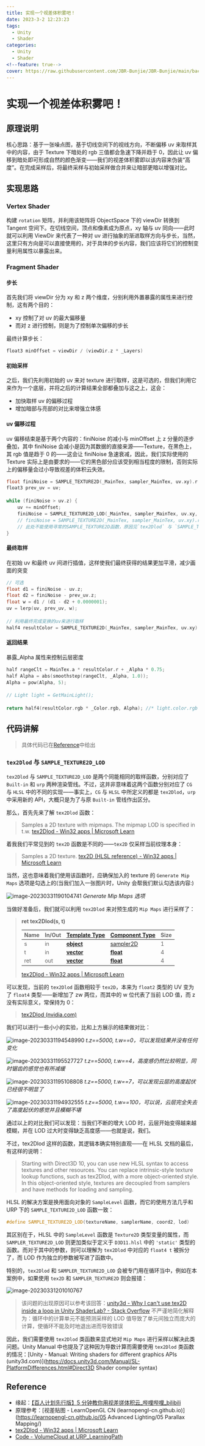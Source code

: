 ```yaml
---
title: 实现一个视差体积雾吧！
date: 2023-3-2 12:23:23
tags:
  - Unity
  - Shader
categories:
  - Unity
  - Shader
<!--feature: true-->
cover: https://raw.githubusercontent.com/JBR-Bunjie/JBR-Bunjie/main/back.jpg
---
```


# 实现一个视差体积雾吧！

## 原理说明

核心思路：基于一张噪点图，基于切线空间下的视线方向，不断偏移 uv 来取样其中的内容，由于 Texture 下暗处的 rgb 三值都会急速下降并趋于 0，因此让 uv 偏移到暗处即可形成自然的颜色渐变——我们的视差体积雾即以该内容来伪装“高度”。在完成采样后，将最终采样与初始采样做合并来让暗部更暗以增强对比。

## 实现思路

### Vertex Shader

构建 `rotation` 矩阵，并利用该矩阵将 ObjectSpace 下的 viewDir 转换到 Tangent 空间下。在切线空间，顶点和像素成为原点，xy 轴与 uv 同向——此时就可以利用 ViewDir 来代表了一种对 uv 进行抽象的渐进取样方向与步长，当然，这里只有方向是可以直接使用的，对于具体的步长内容，我们应该将它们的控制变量利用属性以暴露出来。

### Fragment Shader

#### 步长

首先我们将 viewDir 分为 xy 和 z 两个维度，分别利用外置暴露的属性来进行控制，这有两个目的：

- xy 控制了对 uv 的最大偏移量
- 而对 z 进行控制，则是为了控制单次偏移的步长

最终计算步长：

```cpp
float3 minOffset = viewDir / (viewDir.z * _Layers)
```

#### 初始采样

之后，我们先利用初始的 uv 来对 texture 进行取样，这是可选的，但我们利用它来作为一个底层，并将之后的计算结果全部都叠加与这之上，这会：

- 加快取样 uv 的偏移过程
- 增加暗部与亮部的对比来增强立体感

#### uv 偏移过程

uv 偏移结束是基于两个内容的：finiNoise 的减小与 minOffset 上 z 分量的逐步叠加，其中 finiNoise 会减小是因为其数据的直接来源——Texture，在黑色上，其 rgb 值是趋于 0 的——这会让 finiNoise 急速衰减，因此，我们实际使用的 Texture 实际上是由要求的——它的黑色部分应该受到相当程度的限制，否则实际上的偏移量会过小导致视差的体积云失效。

```cpp
float finiNoise = SAMPLE_TEXTURE2D(_MainTex, sampler_MainTex, uv.xy).r * MainTex.r;  // 只作为加快偏移结束的变量
float3 prev_uv = uv;

while (finiNoise > uv.z) {
    uv += minOffset;
    finiNoise = SAMPLE_TEXTURE2D_LOD(_MainTex, sampler_MainTex, uv.xy, 0).r * MainTex.r;
    // finiNoise = SAMPLE_TEXTURE2D(_MainTex, sampler_MainTex, uv.xy).r * MainTex.r;
    // 此处不能使用寻常的SAMPLE_TEXTURE2D函数，原因见`tex2Dlod` 与 `SAMPLE_TEXTURE2D_LOD`一节
}
```

#### 最终取样

在初始 uv 和最终 uv 间进行插值，这样使我们最终获得的结果更加平滑，减少画面的突变

```cpp
// 可选
float d1 = finiNoise - uv.z;
float d2 = finiNoise - prev_uv.z;
float w = d1 / (d1 - d2 + 0.0000001);
uv = lerp(uv, prev_uv, w);

// 利用最终完成变换的uv来进行取样
half4 resultColor = SAMPLE_TEXTURE2D(_MainTex, sampler_MainTex, uv.xy) * MainTex;
```

#### 返回结果

暴露\_Alpha 属性来控制云层密度

```cpp
half rangeClt = MainTex.a * resultColor.r + _Alpha * 0.75;
half Alpha = abs(smoothstep(rangeClt, _Alpha, 1.0));
Alpha = pow(Alpha, 5);

// Light light = GetMainLight();

return half4(resultColor.rgb * _Color.rgb, Alpha); //* light.color.rgb
```

## 代码讲解

> 具体代码已在<a href="#code">Reference</a>中给出

### `tex2Dlod` 与 `SAMPLE_TEXTURE2D_LOD`

`tex2Dlod` 与 `SAMPLE_TEXTURE2D_LOD` 是两个同能相同的取样函数，分别对应了 `Built-in` 和 `urp` 两种渲染管线。不过，这并非意味着这两个函数分别对应了 `CG` 与 `HLSL` 中的不同的实现——事实上，`CG` 与 `HLSL` 中所定义的都是 `tex2Dlod`，`urp` 中采用新的 API，大概只是为了与原 `Built-in` 管线作出区分。

那么，首先先来了解 `tex2Dlod` 函数：

> Samples a 2D texture with mipmaps. The mipmap LOD is specified in t.w.
> [tex2Dlod - Win32 apps | Microsoft Learn](https://learn.microsoft.com/en-us/windows/win32/direct3dhlsl/dx-graphics-hlsl-tex2dlod)

着我我们平常见到的 `tex2D` 函数是不同的——`tex2D` 仅采样当前纹理本身：

> Samples a 2D texture.
> [tex2D (HLSL reference) - Win32 apps | Microsoft Learn](https://learn.microsoft.com/en-us/windows/win32/direct3dhlsl/dx-graphics-hlsl-tex2d)

当然，这也意味着我们使用该函数时，应确保加入的 texture 的 `Generate Mip Maps` 选项是勾选上的(当我们加入一张图片时，Unity 会帮我们默认勾选该内容:)

![image-20230331190104741](..\..\images\Dev\Unity\Archives\VolumeCloud\001.png)
_Generate Mip Maps 选项_

当做好准备后，我们就可以利用 `tex2Dlod` 来对预生成的 `Mip Maps` 进行采样了：

> **ret tex2Dlod(s, t)**
>
> | Name | In/Out | [**Template Type**](https://learn.microsoft.com/en-us/windows/win32/direct3dhlsl/dx-graphics-hlsl-intrinsic-functions) | [**Component Type**](https://learn.microsoft.com/en-us/windows/win32/direct3dhlsl/dx-graphics-hlsl-intrinsic-functions) | Size |
> | :--- | :----- | :--------------------------------------------------------------------------------------------------------------------- | :---------------------------------------------------------------------------------------------------------------------- | :--- |
> | s    | in     | [**object**](https://learn.microsoft.com/en-us/windows/win32/direct3dhlsl/dx-graphics-hlsl-intrinsic-functions)        | [sampler2D](https://learn.microsoft.com/en-us/windows/win32/direct3dhlsl/dx-graphics-hlsl-sampler)                      | 1    |
> | t    | in     | [**vector**](https://learn.microsoft.com/en-us/windows/win32/direct3dhlsl/dx-graphics-hlsl-intrinsic-functions)        | [**float**](https://learn.microsoft.com/en-us/windows/desktop/WinProg/windows-data-types)                               | 4    |
> | ret  | out    | [**vector**](https://learn.microsoft.com/en-us/windows/win32/direct3dhlsl/dx-graphics-hlsl-intrinsic-functions)        | [**float**](https://learn.microsoft.com/en-us/windows/desktop/WinProg/windows-data-types)                               | 4    |
>
> [tex2Dlod - Win32 apps | Microsoft Learn](https://learn.microsoft.com/en-us/windows/win32/direct3dhlsl/dx-graphics-hlsl-tex2dlod)

可以发现，当前的 `tex2Dlod` 函数相较于 `tex2D`，本来为 `float2` 类型的 UV 变为了 `float4` 类型——新增加了 zw 两位，而其中的 w 位代表了当前 LOD 值，而 z 没有实际意义，常保持为 0：

> [tex2Dlod (nvidia.com)](https://developer.download.nvidia.com/cg/tex2Dlod.html)

我们可以进行一些小小的实验，比和上方展示的结果做对比：

![image-20230331194548990](..\..\images\Rendering\Archives\VolumeCloud\002.png)
_t.z\=\=5000, t.w\=\=0，可以发现结果并没有任何变化_

![image-20230331195527727](..\..\images\Rendering\Archives\VolumeCloud\002dot5.png)
_t.z\=\=5000, t.w\=\=4，高度感仍然比较明显，同时锯齿的感觉也有所减缓_

![image-20230331195108808](..\..\images\Rendering\Archives\VolumeCloud\003.png)
_t.z\=\=5000, t.w\=\=7，可以发现云层的高度起伏已经很不明显了_

![image-20230331194932555](..\..\images\Rendering\Archives\VolumeCloud\004.png)
_t.z\=\=5000, t.w\=\=100，可以说，云层完全失去了高度起伏的感觉并且模糊不堪_

通过以上的对比我们可以发现：当我们不断的增大 LOD 时，云层开始变得越来越模糊，并在 LOD 过大时变得缺乏高度感——也就是说，我们。

不过，tex2Dlod 这样的函数，其逻辑本确实特别直观——在 HLSL 文档的最后，有这样的说明：

> Starting with Direct3D 10, you can use new HLSL syntax to access textures and other resources. You can replace intrinsic-style texture lookup functions, such as tex2Dlod, with a more object-oriented style. In this object-oriented style, textures are decoupled from samplers and have methods for loading and sampling.

HLSL 的解决方案是换用面向对象的 `SampleLevel` 函数，而它的使用方法几乎和 URP 下的 `SAMPLE_TEXTURE2D_LOD` 函数一致：

```cpp
#define SAMPLE_TEXTURE2D_LOD(textureName, samplerName, coord2, lod)                      PLATFORM_SAMPLE_TEXTURE2D_LOD(textureName, samplerName, coord2, lod)
```

其区别在于，HLSL 中的 `SampleLevel` 函数是 `Texture2D` 类型变量的属性，而 `SAMPLER_TEXTURE2D_LOD` 则更加类似于定义于 `D3D11.hlsl` 中的 `'static'` 类型的函数。而对于其中的参数，则可以理解为 `tex2Dlod` 中对应的 `float4 t` 被拆分了，而 LOD 作为独立的参数被写进了函数中。

特别的，`tex2Dlod` 和 `SAMPLER_TEXTURE2D_LOD` 会被专门用在循环当中，例如在本案例中，如果使用 `tex2D` 和 `SAMPLER_TEXTURE2D` 则会报错：

![image-20230331201010767](..\..\images\Rendering\Archives\VolumeCloud\005.png)

> 该问题的出现原因可以参考该回答：[unity3d - Why I can't use tex2D inside a loop in Unity ShaderLab? - Stack Overflow](https://stackoverflow.com/questions/57994423/why-i-cant-use-tex2d-inside-a-loop-in-unity-shaderlab)
> 不严谨地简化解释为：循环中的计算单元不能预测采样的 LOD 值导致了单元间独立而庞大的计算，使循环不能及时地退出进而导致错误

因此，我们需要使用 `tex2Dlod` 类函数来显式地对 `Mip Maps` 进行采样以解决此类问题。Unity Manual 中也提及了这种因为导数计算而需要使用 `tex2Dlod` 类函数的情况：[Unity - Manual: Writing shaders for different graphics APIs (unity3d.com)](https://docs.unity3d.com/Manual/SL-PlatformDifferences.html#Direct3D Shader compiler syntax)

## Reference

- 缘起：[【百人计划先行版】5 分钟教你用视差搓体积云\_哔哩哔哩\_bilibili](https://www.bilibili.com/video/BV1yK4y1U7ow/?vd_source=c8eda79dd90c30ff02e09fb39906ac54)
- 原理参考：[视差贴图 - LearnOpenGL CN (learnopengl-cn.github.io)](https://learnopengl-cn.github.io/05 Advanced Lighting/05 Parallax Mapping/)
- [tex2Dlod - Win32 apps | Microsoft Learn](https://learn.microsoft.com/en-us/windows/win32/direct3dhlsl/dx-graphics-hlsl-tex2dlod)
- <span id="code">[Code - VolumeCloud at URP_LearningPath](https://github.com/JBR-Bunjie/UnityShaderLearningPath/tree/URP_LearningPath/Assets/Shaders/VolumeCloud)</span>
